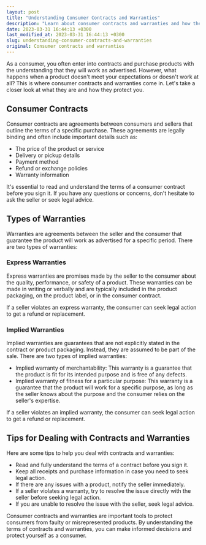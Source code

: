 ```yaml
---
layout: post
title: "Understanding Consumer Contracts and Warranties"
description: "Learn about consumer contracts and warranties and how they protect consumers in different situations."
date: 2023-03-31 16:44:13 +0300
last_modified_at: 2023-03-31 16:44:13 +0300
slug: understanding-consumer-contracts-and-warranties
original: Consumer contracts and warranties
---
```

As a consumer, you often enter into contracts and purchase products with the understanding that they will work as advertised. However, what happens when a product doesn't meet your expectations or doesn't work at all? This is where consumer contracts and warranties come in. Let's take a closer look at what they are and how they protect you.

## Consumer Contracts

Consumer contracts are agreements between consumers and sellers that outline the terms of a specific purchase. These agreements are legally binding and often include important details such as:

- The price of the product or service
- Delivery or pickup details
- Payment method
- Refund or exchange policies
- Warranty information

It's essential to read and understand the terms of a consumer contract before you sign it. If you have any questions or concerns, don't hesitate to ask the seller or seek legal advice.

## Types of Warranties

Warranties are agreements between the seller and the consumer that guarantee the product will work as advertised for a specific period. There are two types of warranties:

### Express Warranties

Express warranties are promises made by the seller to the consumer about the quality, performance, or safety of a product. These warranties can be made in writing or verbally and are typically included in the product packaging, on the product label, or in the consumer contract.

If a seller violates an express warranty, the consumer can seek legal action to get a refund or replacement.

### Implied Warranties

Implied warranties are guarantees that are not explicitly stated in the contract or product packaging. Instead, they are assumed to be part of the sale. There are two types of implied warranties:

- Implied warranty of merchantability: This warranty is a guarantee that the product is fit for its intended purpose and is free of any defects.
- Implied warranty of fitness for a particular purpose: This warranty is a guarantee that the product will work for a specific purpose, as long as the seller knows about the purpose and the consumer relies on the seller's expertise.

If a seller violates an implied warranty, the consumer can seek legal action to get a refund or replacement.

## Tips for Dealing with Contracts and Warranties

Here are some tips to help you deal with contracts and warranties:

- Read and fully understand the terms of a contract before you sign it.
- Keep all receipts and purchase information in case you need to seek legal action.
- If there are any issues with a product, notify the seller immediately.
- If a seller violates a warranty, try to resolve the issue directly with the seller before seeking legal action.
- If you are unable to resolve the issue with the seller, seek legal advice.

Consumer contracts and warranties are important tools to protect consumers from faulty or misrepresented products. By understanding the terms of contracts and warranties, you can make informed decisions and protect yourself as a consumer.